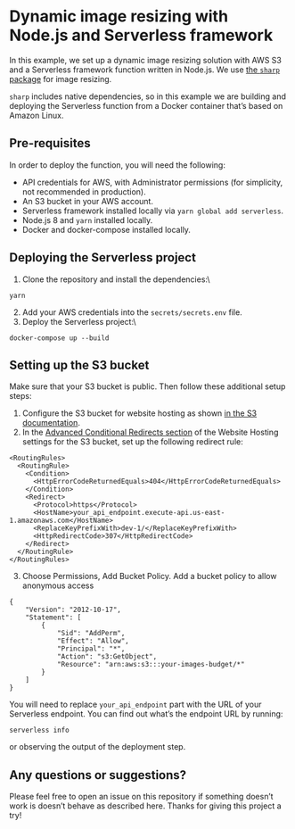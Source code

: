 <!--
title: 'Dynamic Image Resizing API'
description: 'This example shows you how to setup a dynamic image resizer API'
layout: Doc
framework: v1
platform: AWS
language: nodeJS
authorLink: 'https://github.com/sebito91'
authorName: 'Sebastian Borza'
authorAvatar: 'https://avatars0.githubusercontent.com/u/3159454?v=4&s=140'
-->

# Dynamic image resizing with Node.js and Serverless framework

In this example, we set up a dynamic image resizing solution with AWS S3 and a Serverless framework function written in Node.js. We use [the `sharp` package](https://www.npmjs.com/package/sharp) for image resizing.

`sharp` includes native dependencies, so in this example we are building and deploying the Serverless function from a Docker container that’s based on Amazon Linux.

## Pre-requisites

In order to deploy the function, you will need the following:

- API credentials for AWS, with Administrator permissions (for simplicity, not recommended in production).
- An S3 bucket in your AWS account.
- Serverless framework installed locally via `yarn global add serverless`.
- Node.js 8 and `yarn` installed locally.
- Docker and docker-compose installed locally.

## Deploying the Serverless project

1. Clone the repository and install the dependencies:\

```
yarn
```

2. Add your AWS credentials into the `secrets/secrets.env` file.
3. Deploy the Serverless project:\

```
docker-compose up --build
```

## Setting up the S3 bucket

Make sure that your S3 bucket is public. Then follow these additional setup steps:

1. Configure the S3 bucket for website hosting as shown [in the S3 documentation](https://docs.aws.amazon.com/AmazonS3/latest/dev/HowDoIWebsiteConfiguration.html).
2. In the [Advanced Conditional Redirects section](https://docs.aws.amazon.com/AmazonS3/latest/dev/how-to-page-redirect.html#advanced-conditional-redirects) of the Website Hosting settings for the S3 bucket, set up the following redirect rule:

```
<RoutingRules>
  <RoutingRule>
    <Condition>
      <HttpErrorCodeReturnedEquals>404</HttpErrorCodeReturnedEquals>
    </Condition>
    <Redirect>
      <Protocol>https</Protocol>
      <HostName>your_api_endpoint.execute-api.us-east-1.amazonaws.com</HostName>
      <ReplaceKeyPrefixWith>dev-1/</ReplaceKeyPrefixWith>
      <HttpRedirectCode>307</HttpRedirectCode>
    </Redirect>
  </RoutingRule>
</RoutingRules>
```
3. Choose Permissions, Add Bucket Policy. Add a bucket policy to allow anonymous access
```
{
    "Version": "2012-10-17",
    "Statement": [
        {
            "Sid": "AddPerm",
            "Effect": "Allow",
            "Principal": "*",
            "Action": "s3:GetObject",
            "Resource": "arn:aws:s3:::your-images-budget/*"
        }
    ]
}
```


You will need to replace `your_api_endpoint` part with the URL of your Serverless endpoint. You can find out what’s the endpoint URL by running:

```
serverless info
```

or observing the output of the deployment step.

## Any questions or suggestions?

Please feel free to open an issue on this repository if something doesn’t work is doesn’t behave as described here. Thanks for giving this project a try!
